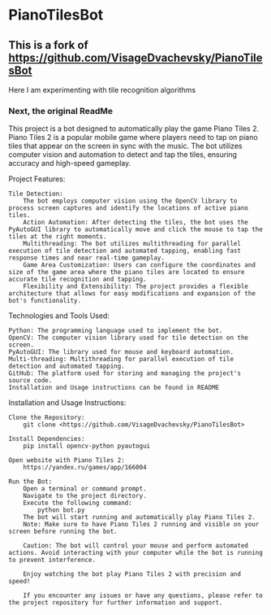 # PianoTilesBot
 
## This is a fork of https://github.com/VisageDvachevsky/PianoTilesBot
Here I am experimenting with tile recognition algorithms

### Next, the original ReadMe
 
This project is a bot designed to automatically play the game Piano Tiles 2. Piano Tiles 2 is a popular mobile game where players need to tap on piano tiles that appear on the screen in sync with the music. The bot utilizes computer vision and automation to detect and tap the tiles, ensuring accuracy and high-speed gameplay.

Project Features:

	Tile Detection: 
		The bot employs computer vision using the OpenCV library to process screen captures and identify the locations of active piano tiles.
		Action Automation: After detecting the tiles, the bot uses the PyAutoGUI library to automatically move and click the mouse to tap the tiles at the right moments.
		Multithreading: The bot utilizes multithreading for parallel execution of tile detection and automated tapping, enabling fast response times and near real-time gameplay.
		Game Area Customization: Users can configure the coordinates and size of the game area where the piano tiles are located to ensure accurate tile recognition and tapping.
		Flexibility and Extensibility: The project provides a flexible architecture that allows for easy modifications and expansion of the bot's functionality.

Technologies and Tools Used:

	Python: The programming language used to implement the bot.
	OpenCV: The computer vision library used for tile detection on the screen.
	PyAutoGUI: The library used for mouse and keyboard automation.
	Multi-threading: Multithreading for parallel execution of tile detection and automated tapping.
	GitHub: The platform used for storing and managing the project's source code.
	Installation and Usage instructions can be found in README

Installation and Usage Instructions:

	Clone the Repository:
		git clone <https://github.com/VisageDvachevsky/PianoTilesBot>

	Install Dependencies:
		pip install opencv-python pyautogui

	Open website with Piano Tiles 2:
		https://yandex.ru/games/app/166004

	Run the Bot:
		Open a terminal or command prompt.
		Navigate to the project directory.
		Execute the following command:
			python bot.py
		The bot will start running and automatically play Piano Tiles 2.
		Note: Make sure to have Piano Tiles 2 running and visible on your screen before running the bot.

		Caution: The bot will control your mouse and perform automated actions. Avoid interacting with your computer while the bot is running to prevent interference.

		Enjoy watching the bot play Piano Tiles 2 with precision and speed!

		If you encounter any issues or have any questions, please refer to the project repository for further information and support.